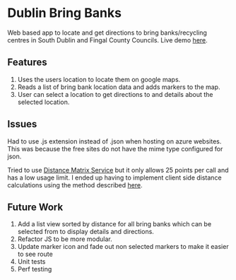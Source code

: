 Dublin Bring Banks
==================
Web based app to locate and get directions to bring banks/recycling centres in South Dublin and Fingal County Councils.
Live demo [here](http://madd-ca2.azurewebsites.net).

Features
--------
1. Uses the users location to locate them on google maps.
2. Reads a list of bring bank location data and adds markers to the map.
3. User can select a location to get directions to and details about the selected location.

Issues
------
Had to use .js extension instead of .json when hosting on azure websites. This was because the free sites do not have
the mime type configured for json.

Tried to use [Distance Matrix Service](https://developers.google.com/maps/documentation/javascript/distancematrix) but
it only allows 25 points per call and has a low usage limit. I ended up having to implement client side distance
calculations using the method described [here](http://www.movable-type.co.uk/scripts/latlong.html).

Future Work
-----------
1. Add a list view sorted by distance for all bring banks which can be selected from to display details and directions.
2. Refactor JS to be more modular.
3. Update marker icon and fade out non selected markers to make it easier to see route
4. Unit tests
5. Perf testing

